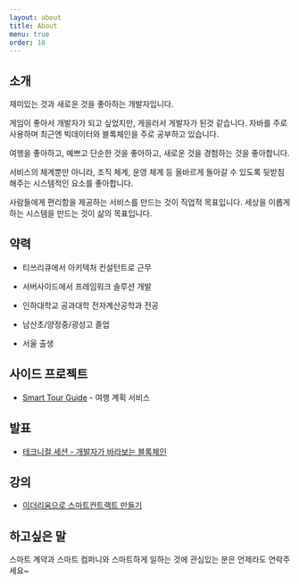 ```yaml
---
layout: about
title: About
menu: true
order: 10
---
```


## 소개

재미있는 것과 새로운 것을 좋아하는 개발자입니다.

게임이 좋아서 개발자가 되고 싶었지만, 게을러서 게발자가 된것 같습니다. 
자바를 주로 사용하며 최근엔 빅데이터와 블록체인을 주로 공부하고 있습니다.

여행을 좋아하고, 예쁘고 단순한 것을 좋아하고, 새로운 것을 경험하는 것을 좋아합니다. 

서비스의 체계뿐만 아니라, 조직 체계, 운영 체계 등 올바르게 돌아갈 수 있도록 뒷받침해주는 시스템적인 요소를 좋아합니다.

사람들에게 편리함을 제공하는 서비스를 만드는 것이 직업적 목표입니다.
세상을 이롭게 하는 시스템을 만드는 것이 삶의 목표입니다.

## 약력

- 티쓰리큐에서 아키텍처 컨설턴트로 근무

- 서버사이드에서 프레임워크 솔루션 개발

- 인하대학교 공과대학 전자계산공학과 전공

- 남산초/양정중/광성고 졸업

- 서울 출생

## 사이드 프로젝트

- [Smart Tour Guide](https://smart-tour.herokuapp.com/) - 여행 계획 서비스

## 발표

- [테크니컬 세션 - 개발자가 바라보는 블록체인](https://www.slideshare.net/yeopoong)

## 강의

- [이더리움으로 스마트컨트랙트 만들기](https://www.youtube.com/playlist?list=)

## 하고싶은 말

스마트 계약과 스마트 컴퍼니와 스마트하게 일하는 것에 관심있는 분은 언제라도 연락주세요~